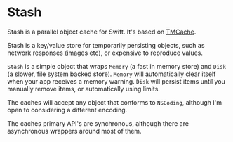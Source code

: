 # Stash

Stash is a parallel object cache for Swift. It's based on [TMCache](https://github.com/Tumblr/TMCache).

Stash is a key/value store for temporarily persisting objects, such as network responses (images etc), or expensive to reproduce values.

`Stash` is a simple object that wraps `Memory` (a fast in memory store) and `Disk` (a slower, file system backed store).
`Memory` will automatically clear itself when your app receives a memory warning.
`Disk` will persist items until you manually remove items, or automatically using limits.

The caches will accept any object that conforms to `NSCoding`, although I'm open to considering a different encoding.

The caches primary API's are synchronous, although there are asynchronous wrappers around most of them.
